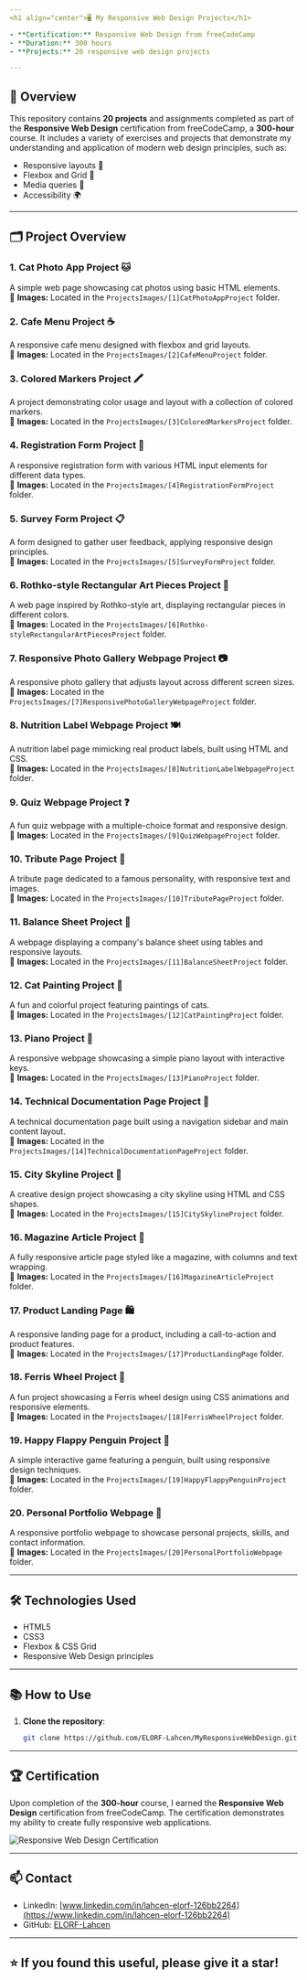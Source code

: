 ```yaml
---
<h1 align="center">🖥️ My Responsive Web Design Projects</h1>

- **Certification:** Responsive Web Design from freeCodeCamp  
- **Duration:** 300 hours  
- **Projects:** 20 responsive web design projects  

---
```


## 🌟 Overview

This repository contains **20 projects** and assignments completed as part of the **Responsive Web Design** certification from freeCodeCamp, a **300-hour** course. It includes a variety of exercises and projects that demonstrate my understanding and application of modern web design principles, such as:

- Responsive layouts 📐
- Flexbox and Grid 🧩
- Media queries 📱
- Accessibility 🌍

---

## 🗂️ Project Overview

### 1. **Cat Photo App Project** 🐱
A simple web page showcasing cat photos using basic HTML elements.  
📸 **Images:** Located in the `ProjectsImages/[1]CatPhotoAppProject` folder.

### 2. **Cafe Menu Project** ☕
A responsive cafe menu designed with flexbox and grid layouts.  
📸 **Images:** Located in the `ProjectsImages/[2]CafeMenuProject` folder.

### 3. **Colored Markers Project** 🖍️
A project demonstrating color usage and layout with a collection of colored markers.  
📸 **Images:** Located in the `ProjectsImages/[3]ColoredMarkersProject` folder.

### 4. **Registration Form Project** 📝
A responsive registration form with various HTML input elements for different data types.  
📸 **Images:** Located in the `ProjectsImages/[4]RegistrationFormProject` folder.

### 5. **Survey Form Project** 📋
A form designed to gather user feedback, applying responsive design principles.  
📸 **Images:** Located in the `ProjectsImages/[5]SurveyFormProject` folder.

### 6. **Rothko-style Rectangular Art Pieces Project** 🎨
A web page inspired by Rothko-style art, displaying rectangular pieces in different colors.  
📸 **Images:** Located in the `ProjectsImages/[6]Rothko-styleRectangularArtPiecesProject` folder.

### 7. **Responsive Photo Gallery Webpage Project** 📷
A responsive photo gallery that adjusts layout across different screen sizes.  
📸 **Images:** Located in the `ProjectsImages/[7]ResponsivePhotoGalleryWebpageProject` folder.

### 8. **Nutrition Label Webpage Project** 🍽️
A nutrition label page mimicking real product labels, built using HTML and CSS.  
📸 **Images:** Located in the `ProjectsImages/[8]NutritionLabelWebpageProject` folder.

### 9. **Quiz Webpage Project** ❓
A fun quiz webpage with a multiple-choice format and responsive design.  
📸 **Images:** Located in the `ProjectsImages/[9]QuizWebpageProject` folder.

### 10. **Tribute Page Project** 🎤
A tribute page dedicated to a famous personality, with responsive text and images.  
📸 **Images:** Located in the `ProjectsImages/[10]TributePageProject` folder.

### 11. **Balance Sheet Project** 💼
A webpage displaying a company's balance sheet using tables and responsive layouts.  
📸 **Images:** Located in the `ProjectsImages/[11]BalanceSheetProject` folder.

### 12. **Cat Painting Project** 🎨
A fun and colorful project featuring paintings of cats.  
📸 **Images:** Located in the `ProjectsImages/[12]CatPaintingProject` folder.

### 13. **Piano Project** 🎹
A responsive webpage showcasing a simple piano layout with interactive keys.  
📸 **Images:** Located in the `ProjectsImages/[13]PianoProject` folder.

### 14. **Technical Documentation Page Project** 📄
A technical documentation page built using a navigation sidebar and main content layout.  
📸 **Images:** Located in the `ProjectsImages/[14]TechnicalDocumentationPageProject` folder.

### 15. **City Skyline Project** 🌆
A creative design project showcasing a city skyline using HTML and CSS shapes.  
📸 **Images:** Located in the `ProjectsImages/[15]CitySkylineProject` folder.

### 16. **Magazine Article Project** 📰
A fully responsive article page styled like a magazine, with columns and text wrapping.  
📸 **Images:** Located in the `ProjectsImages/[16]MagazineArticleProject` folder.

### 17. **Product Landing Page** 🛍️
A responsive landing page for a product, including a call-to-action and product features.  
📸 **Images:** Located in the `ProjectsImages/[17]ProductLandingPage` folder.

### 18. **Ferris Wheel Project** 🎡
A fun project showcasing a Ferris wheel design using CSS animations and responsive elements.  
📸 **Images:** Located in the `ProjectsImages/[18]FerrisWheelProject` folder.

### 19. **Happy Flappy Penguin Project** 🐧
A simple interactive game featuring a penguin, built using responsive design techniques.  
📸 **Images:** Located in the `ProjectsImages/[19]HappyFlappyPenguinProject` folder.

### 20. **Personal Portfolio Webpage** 💼
A responsive portfolio webpage to showcase personal projects, skills, and contact information.  
📸 **Images:** Located in the `ProjectsImages/[20]PersonalPortfolioWebpage` folder.

---

## 🛠️ Technologies Used

- HTML5
- CSS3
- Flexbox & CSS Grid
- Responsive Web Design principles

---

## 📚 How to Use

1. **Clone the repository**:
   ```bash
   git clone https://github.com/ELORF-Lahcen/MyResponsiveWebDesign.git

---

## 🏆 Certification

Upon completion of the **300-hour** course, I earned the **Responsive Web Design** certification from freeCodeCamp. The certification demonstrates my ability to create fully responsive web applications.

<img src="ProjectsImages/Certification.PNG" alt="Responsive Web Design Certification"/>

---

## 📫 Contact

- LinkedIn: [www.linkedin.com/in/lahcen-elorf-126bb2264](https://www.linkedin.com/in/lahcen-elorf-126bb2264)
- GitHub: [ELORF-Lahcen](https://github.com/ELORF-Lahcen)

---

## ⭐️ If you found this useful, please give it a star!



